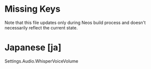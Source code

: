 # Missing Keys
Note that this file updates only during Neos build process and doesn't necessarily reflect the current state.

# Japanese [ja]
Settings.Audio.WhisperVoiceVolume  

